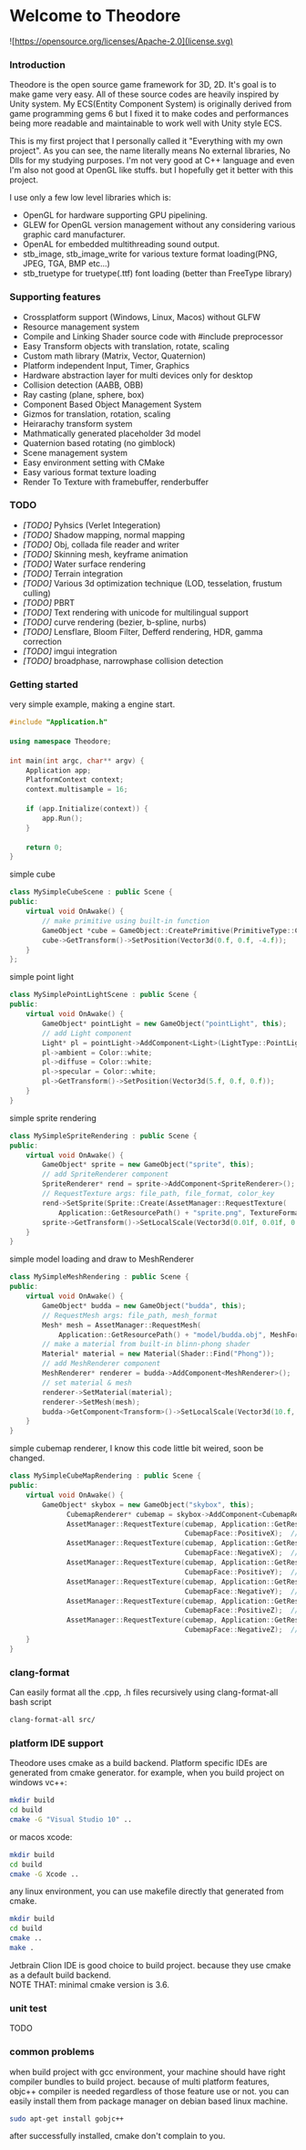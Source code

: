 Welcome to Theodore
=============
![https://opensource.org/licenses/Apache-2.0](license.svg)
### Introduction
Theodore is the open source game framework for 3D, 2D. It's goal is to make game very easy.
All of these source codes are heavily inspired by Unity system. My ECS(Entity Component System) is originally derived from game programming gems 6 but I fixed it to make codes and performances being more readable and maintainable to work well with Unity style ECS.

This is my first project that I personally called it "Everything with my own project". As you can see, the name literally means No external libraries, No Dlls for my studying purposes. I'm not very good at C++ language and even I'm also not good at OpenGL like stuffs.
but I hopefully get it better with this project.

I use only a few low level libraries which is:  
- OpenGL for hardware supporting GPU pipelining.  
- GLEW for OpenGL version management without any considering various graphic card manufacturer.  
- OpenAL for embedded multithreading sound output.  
- stb_image, stb_image_write for various texture format loading(PNG, JPEG, TGA, BMP etc...)
- stb_truetype for truetype(.ttf) font loading (better than FreeType library)  

### Supporting features

+ Crossplatform support (Windows, Linux, Macos) without GLFW
+ Resource management system
+ Compile and Linking Shader source code with #include preprocessor
+ Easy Transform objects with translation, rotate, scaling
+ Custom math library (Matrix, Vector, Quaternion)
+ Platform independent Input, Timer, Graphics
+ Hardware abstraction layer for multi devices only for desktop
+ Collision detection (AABB, OBB)
+ Ray casting (plane, sphere, box)
+ Component Based Object Management System
+ Gizmos for translation, rotation, scaling
+ Heirarachy transform system
+ Mathmatically generated placeholder 3d model
+ Quaternion based rotating (no gimblock)
+ Scene management system
+ Easy environment setting with CMake
+ Easy various format texture loading
+ Render To Texture with framebuffer, renderbuffer

### TODO

+ *[TODO]* Pyhsics (Verlet Integeration)
+ *[TODO]* Shadow mapping, normal mapping
+ *[TODO]* Obj, collada file reader and writer
+ *[TODO]* Skinning mesh, keyframe animation
+ *[TODO]* Water surface rendering
+ *[TODO]* Terrain integration
+ *[TODO]* Various 3d optimization technique (LOD, tesselation, frustum culling)
+ *[TODO]* PBRT
+ *[TODO]* Text rendering with unicode for multilingual support
+ *[TODO]* curve rendering (bezier, b-spline, nurbs)
+ *[TODO]* Lensflare, Bloom Filter, Defferd rendering, HDR, gamma correction
+ *[TODO]* imgui integration
+ *[TODO]* broadphase, narrowphase collision detection

### Getting started

very simple example, making a engine start.

```c++
#include "Application.h"

using namespace Theodore;

int main(int argc, char** argv) {
	Application app;
	PlatformContext context;
	context.multisample = 16;

	if (app.Initialize(context)) {
		app.Run();
	}

	return 0;
}
```

simple cube

```c++
class MySimpleCubeScene : public Scene {
public:
    virtual void OnAwake() {
        // make primitive using built-in function
        GameObject *cube = GameObject::CreatePrimitive(PrimitiveType::Cube, this);
        cube->GetTransform()->SetPosition(Vector3d(0.f, 0.f, -4.f));
    }
};
```

simple point light

```c++
class MySimplePointLightScene : public Scene {
public:
    virtual void OnAwake() {
        GameObject* pointLight = new GameObject("pointLight", this);
        // add Light component
        Light* pl = pointLight->AddComponent<Light>(LightType::PointLight); 
        pl->ambient = Color::white;
        pl->diffuse = Color::white;
        pl->specular = Color::white;
        pl->GetTransform()->SetPosition(Vector3d(5.f, 0.f, 0.f));
    }
}
```

simple sprite rendering

```c++
class MySimpleSpriteRendering : public Scene {
public:
    virtual void OnAwake() {
        GameObject* sprite = new GameObject("sprite", this);
        // add SpriteRenderer component
        SpriteRenderer* rend = sprite->AddComponent<SpriteRenderer>();
        // RequestTexture args: file_path, file_format, color_key
        rend->SetSprite(Sprite::Create(AssetManager::RequestTexture(
            Application::GetResourcePath() + "sprite.png", TextureFormat::RGBA32, Color::white)));
        sprite->GetTransform()->SetLocalScale(Vector3d(0.01f, 0.01f, 0.01f));
    }
}
```

simple model loading and draw to MeshRenderer

```c++
class MySimpleMeshRendering : public Scene {
public:
    virtual void OnAwake() {
        GameObject* budda = new GameObject("budda", this);
        // RequestMesh args: file_path, mesh_format
        Mesh* mesh = AssetManager::RequestMesh(
            Application::GetResourcePath() + "model/budda.obj", MeshFormat::WaveFrontObj);
        // make a material from built-in blinn-phong shader
        Material* material = new Material(Shader::Find("Phong"));
        // add MeshRenderer component
        MeshRenderer* renderer = budda->AddComponent<MeshRenderer>();
        // set material & mesh
        renderer->SetMaterial(material);
        renderer->SetMesh(mesh);
        budda->GetComponent<Transform>()->SetLocalScale(Vector3d(10.f, 10.f, 10.f));   
    }
}
```

simple cubemap renderer, I know this code little bit weired, soon be changed.

```c++
class MySimpleCubeMapRendering : public Scene {
public:
    virtual void OnAwake() {
        GameObject* skybox = new GameObject("skybox", this);
              CubemapRenderer* cubemap = skybox->AddComponent<CubemapRenderer>();
              AssetManager::RequestTexture(cubemap, Application::GetResourcePath() + "swedish/posx.jpg", TextureFormat::RGBA32,
                                           CubemapFace::PositiveX);  // Right
              AssetManager::RequestTexture(cubemap, Application::GetResourcePath() + "swedish/negx.jpg", TextureFormat::RGBA32,
                                           CubemapFace::NegativeX);  // Left
              AssetManager::RequestTexture(cubemap, Application::GetResourcePath() + "swedish/posy.jpg", TextureFormat::RGBA32,
                                           CubemapFace::PositiveY);  // Top
              AssetManager::RequestTexture(cubemap, Application::GetResourcePath() + "swedish/negy.jpg", TextureFormat::RGBA32,
                                           CubemapFace::NegativeY);  // Bottom
              AssetManager::RequestTexture(cubemap, Application::GetResourcePath() + "swedish/posz.jpg", TextureFormat::RGBA32,
                                           CubemapFace::PositiveZ);  // Back
              AssetManager::RequestTexture(cubemap, Application::GetResourcePath() + "swedish/negz.jpg", TextureFormat::RGBA32,
                                           CubemapFace::NegativeZ);  // Front
    }
}
```

### clang-format

Can easily format all the .cpp, .h files recursively using clang-format-all bash script

```bash
clang-format-all src/
```

### platform IDE support

Theodore uses cmake as a build backend. Platform specific IDEs are generated from cmake generator.
for example, when you build project on windows vc++:

```bash
mkdir build
cd build
cmake -G "Visual Studio 10" ..
```

or macos xcode:

```bash
mkdir build
cd build
cmake -G Xcode ..
```

any linux environment, you can use makefile directly that generated from cmake.

```bash
mkdir build
cd build
cmake ..
make .
```

Jetbrain Clion IDE is good choice to build project. because they use cmake as a default build backend.  
NOTE THAT: minimal cmake version is 3.6.

### unit test

TODO

### common problems

when build project with gcc environment, your machine should have right compiler bundles to build project.
because of multi platform features, objc++ compiler is needed regardless of those feature use or not.
you can easily install them from package manager on debian based linux machine.

```bash
sudo apt-get install gobjc++
```

after successfully installed, cmake don't complain to you.